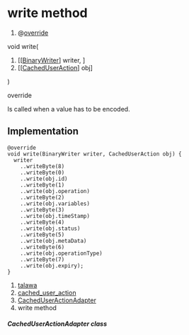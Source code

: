 
<div>

# write method

</div>


<div>

1.  @[override](https://api.flutter.dev/flutter/dart-core/override-constant.html)

</div>

void write(

1.  [[[BinaryWriter](https://pub.dev/documentation/hive/2.2.3/hive/BinaryWriter-class.md)]
    writer, ]
2.  [[[CachedUserAction](../../models_caching_cached_user_action/CachedUserAction-class.md)]
    obj]

)


override




Is called when a value has to be encoded.



## Implementation

``` language-dart
@override
void write(BinaryWriter writer, CachedUserAction obj) {
  writer
    ..writeByte(8)
    ..writeByte(0)
    ..write(obj.id)
    ..writeByte(1)
    ..write(obj.operation)
    ..writeByte(2)
    ..write(obj.variables)
    ..writeByte(3)
    ..write(obj.timeStamp)
    ..writeByte(4)
    ..write(obj.status)
    ..writeByte(5)
    ..write(obj.metaData)
    ..writeByte(6)
    ..write(obj.operationType)
    ..writeByte(7)
    ..write(obj.expiry);
}
```







1.  [talawa](../../index.md)
2.  [cached_user_action](../../models_caching_cached_user_action/)
3.  [CachedUserActionAdapter](../../models_caching_cached_user_action/CachedUserActionAdapter-class.md)
4.  write method

##### CachedUserActionAdapter class








